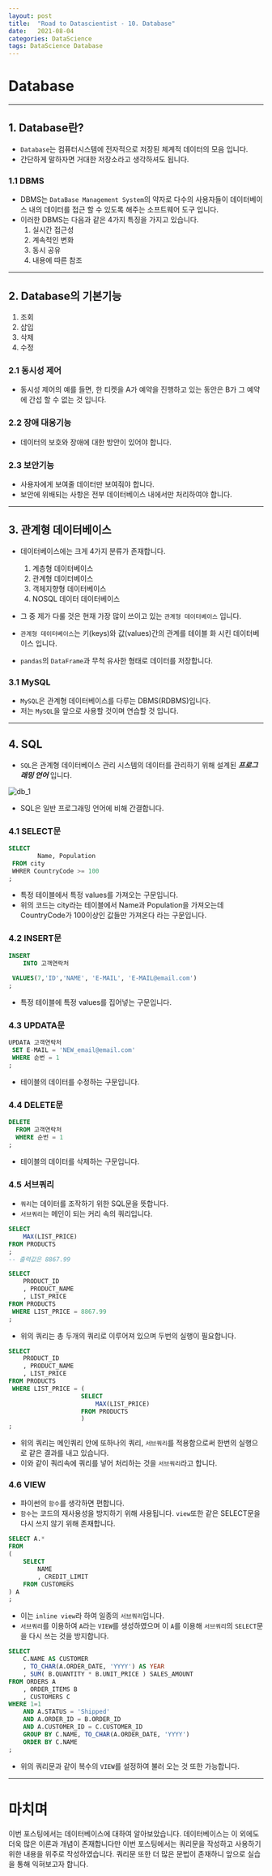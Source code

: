 ```yaml
---
layout: post
title:  "Road to Datascientist - 10. Database"
date:   2021-08-04
categories: DataScience 
tags: DataScience Database
---
```

# Database
---

## 1. Database란?

* `Database`는 컴퓨터시스템에 전자적으로 저장된 체계적 데이터의 모음 입니다.
* 간단하게 말하자면 거대한 저장소라고 생각하셔도 됩니다.

### 1.1 DBMS

* DBMS는 `DataBase Management System`의 약자로 다수의 사용자들이 데이터베이스 내의 데이터를 접근 할 수 있도록 해주는 소프트웨어 도구 입니다.
* 이러한 DBMS는 다음과 같은 4가지 특징을 가지고 있습니다.
    1. 실시간 접근성
    2. 계속적인 변화
    3. 동시 공유
    4. 내용에 따른 참조
    
---
    
## 2. Database의 기본기능

1. 조회
2. 삽입
3. 삭제
4. 수정

### 2.1 동시성 제어

* 동시성 제어의 예를 들면, 한 티켓을 A가 예약을 진행하고 있는 동안은 B가 그 예약에 간섭 할 수 없는 것 입니다.

### 2.2 장애 대응기능

* 데이터의 보호와 장애에 대한 방안이 있어야 합니다.

### 2.3 보안기능

* 사용자에게 보여줄 데이터만 보여줘야 합니다.
* 보안에 위배되는 사항은 전부 데이터베이스 내에서만 처리하여야 합니다.

---

## 3. 관계형 데이터베이스

* 데이터베이스에는 크게 4가지 분류가 존재합니다.

    1. 계층형 데이터베이스
    2. 관계형 데이터베이스
    3. 객체지향형 데이터베이스
    4. NOSQL 데이터 데이터베이스
    
* 그 중 제가 다룰 것은 현재 가장 많이 쓰이고 있는 `관계형 데이터베이스` 입니다.
* `관계형 데이터베이스`는 키(keys)와 값(values)간의 관계를 테이블 화 시킨 데이터베이스 입니다.
* `pandas`의 `DataFrame`과 무척 유사한 형태로 데이터를 저장합니다.


### 3.1 MySQL

* `MySQL`은 관계형 데이터베이스를 다루는 DBMS(RDBMS)입니다.
* 저는 `MySQL`을 앞으로 사용할 것이며 연습할 것 입니다.

---

## 4. SQL

* `SQL`은 관계형 데이터베이스 관리 시스템의 데이터를 관리하기 위해 설계된 ***프로그래밍 언어*** 입니다.

![db_1](/img/db_1.PNG)


* SQL은 일반 프로그래밍 언어에 비해 간결합니다.

### 4.1 SELECT문
```sql
SELECT
        Name, Population
 FROM city
 WHRER CountryCode >= 100
;
```
* 특정 테이블에서 특정 values를 가져오는 구문입니다.
* 위의 코드는 city라는 테이블에서 Name과 Population을 가져오는데 CountryCode가 100이상인 값들만 가져온다 라는 구문입니다.

### 4.2 INSERT문

```sql
INSERT
    INTO 고객연락처
    
 VALUES(7,'ID','NAME', 'E-MAIL', 'E-MAIL@email.com')
;
```

* 특정 테이블에 특정 values를 집어넣는 구문입니다.

### 4.3 UPDATA문

```sql
UPDATA 고객연락처
 SET E-MAIL = 'NEW_email@email.com'
 WHERE 순번 = 1
;
```
* 테이블의 데이터를 수정하는 구문입니다.

### 4.4 DELETE문
```sql
DELETE
  FROM 고객연락처
  WHERE 순번 = 1
;
```
* 테이블의 데이터를 삭제하는 구문입니다.

### 4.5 서브쿼리

* `쿼리`는 데이터를 조작하기 위한 SQL문을 뜻합니다.
* `서브쿼리`는 메인이 되는 커리 속의 쿼리입니다.

```sql
SELECT
    MAX(LIST_PRICE)
FROM PRODUCTS
;
-- 출력값은 8867.99

SELECT
    PRODUCT_ID
    , PRODUCT_NAME
    , LIST_PRICE
FROM PRODUCTS
 WHERE LIST_PRICE = 8867.99
;
```
* 위의 쿼리는 총 두개의 쿼리로 이루어져 있으며 두번의 실행이 필요합니다.

```sql
SELECT
    PRODUCT_ID
    , PRODUCT_NAME
    , LIST_PRICE
FROM PRODUCTS
 WHERE LIST_PRICE = (
                    SELECT
                        MAX(LIST_PRICE)
                    FROM PRODUCTS
                    )
;
```
* 위의 쿼리는 메인쿼리 안에 또하나의 쿼리, `서브쿼리`를 적용함으로써 한번의 실행으로 같은 결과를 내고 있습니다.
* 이와 같이 쿼리속에 쿼리를 넣어 처리하는 것을 `서브쿼리`라고 합니다.

### 4.6 VIEW

* 파이썬의 `함수`를 생각하면 편합니다.
* `함수`는 코드의 재사용성을 방지하기 위해 사용됩니다. `view`또한 같은 SELECT문을 다시 쓰지 않기 위해 존재합니다.

```sql
SELECT A.*
FROM
(
    SELECT
        NAME
        , CREDIT_LIMIT
    FROM CUSTOMERS
) A
;
```
* 이는 `inline view`라 하여 일종의 `서브쿼리`입니다.
* `서브쿼리`를 이용하여 `A`라는 `VIEW`를 생성하였으며 이 `A`를 이용해 `서브쿼리`의 `SELECT`문을 다시 쓰는 것을 방지합니다.

```sql
SELECT
    C.NAME AS CUSTOMER
    , TO_CHAR(A.ORDER_DATE, 'YYYY') AS YEAR
    , SUM( B.QUANTITY * B.UNIT_PRICE ) SALES_AMOUNT
FROM ORDERS A
    , ORDER_ITEMS B
    , CUSTOMERS C
WHERE 1=1
    AND A.STATUS = 'Shipped'
    AND A.ORDER_ID = B.ORDER_ID
    AND A.CUSTOMER_ID = C.CUSTOMER_ID
    GROUP BY C.NAME, TO_CHAR(A.ORDER_DATE, 'YYYY')
    ORDER BY C.NAME
;
```
* 위의 쿼리문과 같이 복수의 `VIEW`를 설정하여 불러 오는 것 또한 가능합니다.

---
# 마치며
이번 포스팅에서는 데이터베이스에 대하여 알아보았습니다. 데이터베이스는 이 외에도 더욱 많은 이론과 개념이 존재합니다만 이번 포스팅에서는 쿼리문을 작성하고 사용하기 위한 내용을 위주로 작성하였습니다. 쿼리문 또한 더 많은 문법이 존재하니 앞으로 실습을 통해 익혀보고자 합니다.